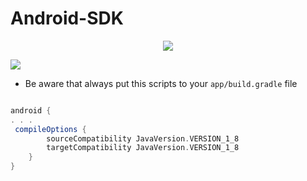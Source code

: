 # Android-SDK  
 
<p align="center">
<img src="https://raw.github.com/faramarzaf/Android-SDK/master/Devices.gif" />
</p>  

[![](https://jitpack.io/v/faramarzaf/Android-SDK.svg)](https://jitpack.io/#faramarzaf/Android-SDK)


* Be aware that always put this scripts to your `app/build.gradle`  file


```gradle

android {
. . . 
 compileOptions {
        sourceCompatibility JavaVersion.VERSION_1_8
        targetCompatibility JavaVersion.VERSION_1_8
    }
}


```
